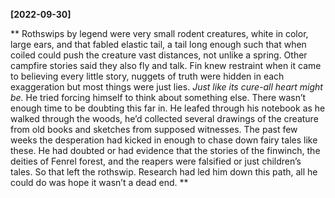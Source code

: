 **[2022-09-30]**

** 
Rothswips by legend were very small rodent creatures, white in color, large ears, and that fabled elastic tail, a tail long enough such that when coiled could push the creature vast distances, not unlike a spring. Other campfire stories said they also fly and talk. Fin knew restraint when it came to believing every little story, nuggets of truth were hidden in each exaggeration but most things were just lies. 
*Just like its cure-all heart might be.*
He tried forcing himself to think about something else. There wasn’t enough time to be doubting this far in. He leafed through his notebook as he walked through the woods, he’d collected several drawings of the creature from old books and sketches from supposed witnesses. The past few weeks the desperation had kicked in enough to chase down fairy tales like these. He had doubted or had evidence that the stories of the finwinch, the deities of Fenrel forest, and the reapers were falsified or just children’s tales. So that left the rothswip. Research had led him down this path, all he could do was hope it wasn’t a dead end. 
**
